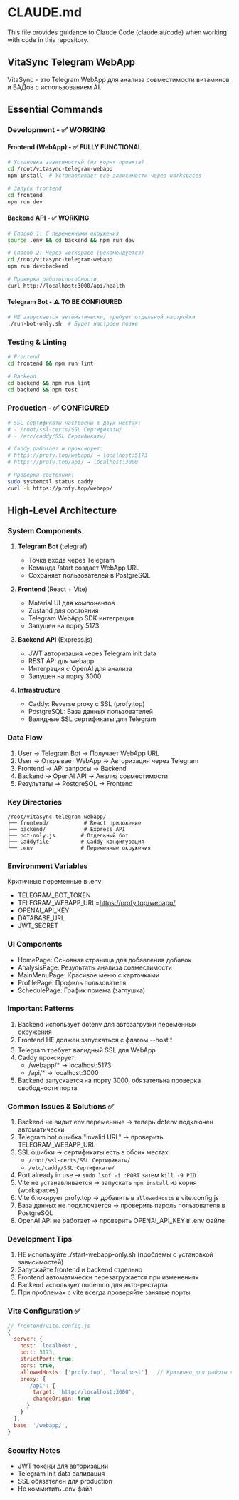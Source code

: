 # CLAUDE.md

This file provides guidance to Claude Code (claude.ai/code) when working with code in this repository.

## VitaSync Telegram WebApp

VitaSync - это Telegram WebApp для анализа совместимости витаминов и БАДов с использованием AI.

## Essential Commands

### Development - ✅ WORKING

#### Frontend (WebApp) - ✅ FULLY FUNCTIONAL
```bash
# Установка зависимостей (из корня проекта)
cd /root/vitasync-telegram-webapp
npm install  # Устанавливает все зависимости через workspaces

# Запуск frontend
cd frontend
npm run dev
```

#### Backend API - ✅ WORKING
```bash
# Способ 1: С переменными окружения
source .env && cd backend && npm run dev

# Способ 2: Через workspace (рекомендуется)
cd /root/vitasync-telegram-webapp
npm run dev:backend

# Проверка работоспособности
curl http://localhost:3000/api/health
```

#### Telegram Bot - ⚠️ TO BE CONFIGURED
```bash
# НЕ запускается автоматически, требует отдельной настройки
./run-bot-only.sh  # Будет настроен позже
```

### Testing & Linting
```bash
# Frontend
cd frontend && npm run lint

# Backend
cd backend && npm run lint
cd backend && npm test
```

### Production - ✅ CONFIGURED
```bash
# SSL сертификаты настроены в двух местах:
# - /root/ssl-certs/SSL Сертификаты/
# - /etc/caddy/SSL Сертификаты/

# Caddy работает и проксирует:
# https://profy.top/webapp/ → localhost:5173
# https://profy.top/api/ → localhost:3000

# Проверка состояния:
sudo systemctl status caddy
curl -k https://profy.top/webapp/
```

## High-Level Architecture

### System Components
1. **Telegram Bot** (telegraf)
   - Точка входа через Telegram
   - Команда /start создает WebApp URL
   - Сохраняет пользователей в PostgreSQL

2. **Frontend** (React + Vite)
   - Material UI для компонентов
   - Zustand для состояния
   - Telegram WebApp SDK интеграция
   - Запущен на порту 5173

3. **Backend API** (Express.js)
   - JWT авторизация через Telegram init data
   - REST API для webapp
   - Интеграция с OpenAI для анализа
   - Запущен на порту 3000

4. **Infrastructure**
   - Caddy: Reverse proxy с SSL (profy.top)
   - PostgreSQL: База данных пользователей
   - Валидные SSL сертификаты для Telegram

### Data Flow
1. User → Telegram Bot → Получает WebApp URL
2. User → Открывает WebApp → Авторизация через Telegram
3. Frontend → API запросы → Backend
4. Backend → OpenAI API → Анализ совместимости
5. Результаты → PostgreSQL → Frontend

### Key Directories
```
/root/vitasync-telegram-webapp/
├── frontend/           # React приложение
├── backend/            # Express API
├── bot-only.js        # Отдельный бот
├── Caddyfile          # Caddy конфигурация
└── .env               # Переменные окружения
```

### Environment Variables
Критичные переменные в .env:
- TELEGRAM_BOT_TOKEN
- TELEGRAM_WEBAPP_URL=https://profy.top/webapp/
- OPENAI_API_KEY
- DATABASE_URL
- JWT_SECRET

### UI Components
- HomePage: Основная страница для добавления добавок
- AnalysisPage: Результаты анализа совместимости
- MainMenuPage: Красивое меню с карточками
- ProfilePage: Профиль пользователя
- SchedulePage: График приема (заглушка)

### Important Patterns
1. Backend использует dotenv для автозагрузки переменных окружения
2. Frontend НЕ должен запускаться с флагом --host ❗
3. Telegram требует валидный SSL для WebApp
4. Caddy проксирует:
   - /webapp/* → localhost:5173
   - /api/* → localhost:3000
5. Backend запускается на порту 3000, обязательна проверка свободности порта

### Common Issues & Solutions ✅
1. Backend не видит env переменные → теперь dotenv подключен автоматически
2. Telegram bot ошибка "invalid URL" → проверить TELEGRAM_WEBAPP_URL
3. SSL ошибки → сертификаты есть в обоих местах:
   - `/root/ssl-certs/SSL Сертификаты/`
   - `/etc/caddy/SSL Сертификаты/`
4. Port already in use → `sudo lsof -i :PORT` затем `kill -9 PID`
5. Vite не устанавливается → запускать `npm install` из корня (workspaces)
6. Vite блокирует profy.top → добавить в `allowedHosts` в vite.config.js
7. База данных не подключается → проверить пароль пользователя в PostgreSQL
8. OpenAI API не работает → проверить OPENAI_API_KEY в .env файле

### Development Tips
1. НЕ используйте ./start-webapp-only.sh (проблемы с установкой зависимостей)
2. Запускайте frontend и backend отдельно
3. Frontend автоматически перезагружается при изменениях
4. Backend использует nodemon для авто-рестарта
5. При проблемах с vite всегда проверяйте занятые порты

### Vite Configuration ✅
```javascript
// frontend/vite.config.js
{
  server: {
    host: 'localhost',
    port: 5173,
    strictPort: true,
    cors: true,
    allowedHosts: ['profy.top', 'localhost'],  // Критично для работы через Caddy
    proxy: {
      '/api': {
        target: 'http://localhost:3000',
        changeOrigin: true
      }
    }
  },
  base: '/webapp/',
}
```

### Security Notes
- JWT токены для авторизации
- Telegram init data валидация
- SSL обязателен для production
- Не коммитить .env файл